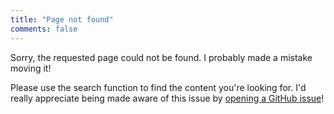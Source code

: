 ```yaml
---
title: "Page not found"
comments: false
---
```


Sorry, the requested page could not be found. I probably made a mistake moving it!

Please use the search function to find the content you're looking for. I'd really
appreciate being made aware of this issue by
[opening a GitHub issue](https://github.com/mfisher87/mfisher87.github.io/issues/new)!
